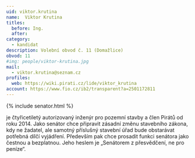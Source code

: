 ```yaml
---
uid: viktor.krutina
name:  Viktor Krutina
titles:
  before: Ing.
  after:
category:
  - kandidat
description: Volební obvod č. 11 (Domažlice)
obvod: 11
#img: people/viktor-krutina.jpg 
mail:
  - viktor.krutina@seznam.cz 
profiles:
  web: https://wiki.pirati.cz/lide/viktor_krutina 
account: https://www.fio.cz/ib2/transparent?a=2501172811 
---
```


{% include senator.html %} 

je čtyřicetiletý autorizovaný inženýr pro pozemní stavby a člen Pirátů od roku 2014. Jako senátor chce připravit zásadní změnu stavebního zákona, kdy ne žadatel, ale samotný příslušný stavební úřad bude obstarávat potřebná dílčí vyjádření. Především pak chce prosadit funkci senátora jako čestnou a bezplatnou. Jeho heslem je „Senátorem z přesvědčení, ne pro peníze“.
